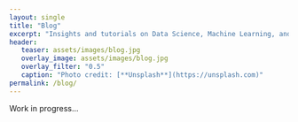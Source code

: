 ```yaml
---
layout: single
title: "Blog"
excerpt: "Insights and tutorials on Data Science, Machine Learning, and more."
header:
   teaser: assets/images/blog.jpg
   overlay_image: assets/images/blog.jpg
   overlay_filter: "0.5"
   caption: "Photo credit: [**Unsplash**](https://unsplash.com)" 
permalink: /blog/
---
```


Work in progress...